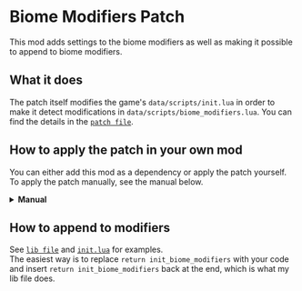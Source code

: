 # Biome Modifiers Patch
This mod adds settings to the biome modifiers as well as making it possible to append to biome modifiers.

## What it does
The patch itself modifies the game's `data/scripts/init.lua` in order to make it detect modifications in `data/scripts/biome_modifiers.lua`. You can find the details in the [`patch file`](https://github.com/lamia-zamia/biome_modifiers_patch/blob/main/files/init_biome_modifiers_patcher.lua).

## How to apply the patch in your own mod
You can either add this mod as a dependency or apply the patch yourself.  
To apply the patch manually, see the manual below.  
<details>

<summary><b>Manual</b></summary>

You will need to put the patch above in your mods folder and add following code in your `settings.lua`
<details>
<summary>settings.lua</summary>

```lua
local patch_needed = true
local function CheckForPatchGamesInitlua(file, patch) --checking if patch was already applied, file name should be the same between mods
	local file_appends = ModLuaFileGetAppends(file)
	local strip_pattern = "[^/]*.lua$"
	for _, append in ipairs(file_appends) do
		if append:match(strip_pattern) == patch:match(strip_pattern) then
			return false
		end
	end
	return true
end
local function PatchGamesInitlua() --patching vanilla's init.lua, we are doing it here since this file loads before any mods
	if ModIsEnabled(mod_id) then --thats crazy, but it can be used to detect if you are in main menu or not
		local file = "data/scripts/init.lua"
		local patch = "mods/YOUR_PATH_TO_PATCH/init_biome_modifiers_patcher.lua"
		if CheckForPatchGamesInitlua(file, patch) then ModLuaFileAppend(file, patch) end
		patch_needed = false
	end
end
```
</details>  

Don't forget to change `YOUR_PATH_TO_PATCH` and notice that `local mod_id = YOUR_MOD_HERE` needs to be above these functions.
<br>

And add following line in `ModSettingsUpdate` function:

<details>
<summary>settings.lua</summary>

```lua
function ModSettingsUpdate(init_scope)
	local old_version = mod_settings_get_version(mod_id)
	mod_settings_update(mod_id, mod_settings, init_scope)
	if patch_needed then PatchGamesInitlua() end --this line
end
```
</details>

</details>

## How to append to modifiers
See [`lib file`](https://github.com/lamia-zamia/biome_modifiers_patch/blob/main/files/lib.lua) and [`init.lua`](https://github.com/lamia-zamia/biome_modifiers_patch/blob/main/init.lua) for examples.  
The easiest way is to replace `return init_biome_modifiers` with your code and insert `return init_biome_modifiers` back at the end, which is what my lib file does.